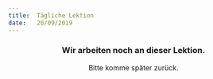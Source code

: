 ```yaml
---
title:  Tägliche Lektion
date:   20/09/2019
---
```


### <center>Wir arbeiten noch an dieser Lektion.</center>
<center>Bitte komme später zurück.</center>